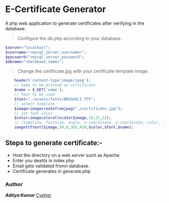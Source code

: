 # E-Certificate Generator
A php web application to generate certificates after verifying in the database.


>Configure the db.php according to your database.
```php
$server="localhost";
$username="<mysql_server_username>";
$password="<mysql_server_password";
$dbname="<database_name>";
```
> Change the certificate.jpg with your certificate template image.

```php
    header('content-type:image/jpeg');
    // name to be printed on certificate
    $name = $_GET['name']; 
    // font to be used
    $font="./assets/fonts/BRUSHSCI.TTF";
    // select template
    $image=imagecreatefromjpeg("./certificate.jpg");
    // set font color
    $color=imagecolorallocate($image,19,21,22); 
    // (template, fontSize, angle, x-coordinate, y-coordinate, color, font, text)
    imagettftext($image,50,0,365,420,$color,$font,$name);
```


## Steps to generate certificate:-
- Host the directory on a web server such as Apache.
- Enter you deatils in index.php
- Email gets validated fromn database.
- Certificate generates in generate.php


### Author

***Aditya Kumar*** 
[Cypher](https://github.com/cypher-adi/)